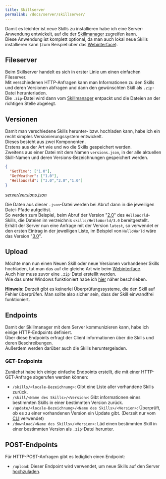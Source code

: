 ```yaml
---
title: Skillserver
permalink: /docs/server/skillserver/
---
```


Damit es leichter ist neue Skills zu installieren habe ich eine Server-Anwendung entwickelt, auf die der [Skillmanager](./../client/skillmanager.md) zugreifen kann.  
Diese Anwendung ist komplett optional, da man auch lokal neue Skills installieren kann (zum Beispiel über das [Webinterface](./../client/webinterface.md#upload)).

## Fileserver
Beim Skillserver handelt es sich in erster Linie um einen einfachen Fileserver.  
Mit verschiedenen HTTP-Anfragen kann man Informationen zu den Skills und deren Versionen abfragen und dann den gewünschten Skill als ``.zip``-Datei herunterladen.  
Die ``.zip``-Datei wird dann vom [Skillmanager](./../client/skillmanager.md#online) entpackt und die Dateien an der richtigen Stelle abgelegt.  

## Versionen

Damit man verschiedene Skills herunter- bzw. hochladen kann, habe ich ein recht simples Versionierungssystem entwickelt.  
Dieses besteht aus zwei Komponenten.  
Erstens aus der Art wie und wo die Skills gespeichert werden.  
Zweitens aus einer Datei mit dem Namen ``versions.json``, in der alle aktuellen Skill-Namen und deren Versions-Bezeichnungen gespeichert werden.  

````json
{
  "GetTime": ["1.0"],
  "GetWeather": ["1.0"],
  "HelloWorld": ["3.0","2.0","1.0"]
}
````
*[server/versions.json](https://github.com/fwehn/pp-voiceassistant/blob/main/src/server/versions.json)*

Die Daten aus dieser ``.json``-Datei werden bei Abruf dann in die jeweiligen Datei-Pfade aufgelöst.  
So werden zum Beispiel, beim Abruf der Version "[2.0](https://github.com/fwehn/pp-voiceassistant/blob/main/src/server/skills/HelloWorld/2.0)" des ``HelloWorld``-Skills, die Dateien im verzeichnis ``skills/HelloWorld/3.0`` bereitgestellt.  
Erhält der Server nun eine Anfrage mit der Version ``latest``, so verwendet er den ersten Eintrag in der jeweiligen Liste, im Beispiel von ``HelloWorld`` wäre das Version "[3.0](https://github.com/fwehn/pp-voiceassistant/blob/main/src/server/skills/HelloWorld/3.0)".

## Upload

Möchte man nun einen Neuen Skill oder neue Versionen vorhandener Skills hochladen, tut man das auf die gleiche Art wie beim [Webinterface](./../client/webinterface.md#upload).  
Auch hier muss zuvor eine ``.zip``-Datei erstelllt werden.  
Wie das unter Windows funktioniert habe ich [hier](./../skill/instruction.md#zip-erstellen) näher beschrieben.  

**Hinweis**: Derzeit gibt es keinerlei Überprüfungssysteme, die den Skill auf Fehler überprüfen. Man sollte also sicher sein, dass der Skill einwandfrei funktioniert.

## Endpoints

Damit der Skillmanager mit dem Server kommunizieren kann, habe ich einige HTTP-Endpoints definiert.  
Über diese Endpoints erfragt der Client informationen über die Skills und deren Beschreibungen.  
Außerdem werden darüber auch die Skills heruntergeladen.   

### GET-Endpoints

Zunächst habe ich einige einfache Endpoints erstellt, die mit einer HTTP-GET-Anfrage abgerufen werden können:  

- ``/skills/<locale-Bezeichnung>``: Gibt eine Liste aller vorhandene Skills zurück.
- ``/skill/<Name des Skills>/<Version>``: Gibt informationen eines bestimmten Skills in einer bestimmten Version zurück.
- ``/update/<locale-Bezeichnung>/<Name des Skills>/<Version>``: Überprüft, ob es zu einer vorhandenen Version ein Update gibt. (Derzeit nur vom [CLI](./../client/cli.md) verwendet)
- ``/download/<Name des Skills>/<Version>``: Läd einen bestimmten Skill in einer bestimmten Version als ``.zip``-Datei herunter. 

## POST-Endpoints

Für HTTP-POST-Anfragen gibt es lediglich einen Endpoint:
- ``/upload``: Dieser Endpoint wird verwendet, um neue Skills auf den Server [hochzuladen](#upload).